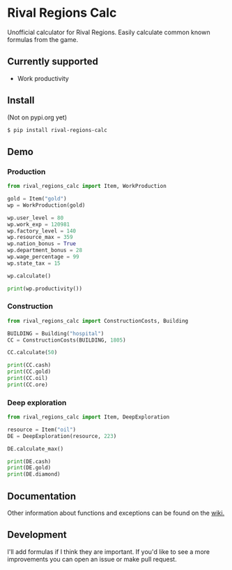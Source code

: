 # Rival Regions Calc
  
Unofficial calculator for Rival Regions. Easily calculate common known formulas from the game.

## Currently supported
* Work productivity

## Install
(Not on pypi.org yet)

```bash
$ pip install rival-regions-calc

```

## Demo
### Production

```python
from rival_regions_calc import Item, WorkProduction

gold = Item("gold")
wp = WorkProduction(gold)

wp.user_level = 80
wp.work_exp = 120981
wp.factory_level = 140
wp.resource_max = 359
wp.nation_bonus = True
wp.department_bonus = 28
wp.wage_percentage = 99
wp.state_tax = 15

wp.calculate()

print(wp.productivity())
```

### Construction

```python
from rival_regions_calc import ConstructionCosts, Building

BUILDING = Building("hospital")
CC = ConstructionCosts(BUILDING, 1805)

CC.calculate(50)

print(CC.cash)
print(CC.gold)
print(CC.oil)
print(CC.ore)
```

### Deep exploration

```python
from rival_regions_calc import Item, DeepExploration

resource = Item("oil")
DE = DeepExploration(resource, 223)

DE.calculate_max()

print(DE.cash)
print(DE.gold)
print(DE.diamond)
```

## Documentation

Other information about functions and exceptions can be found on the [wiki.](https://github.com/joostsijm/rival_regions_calc/wiki)

## Development

I'll add formulas if I think they are important. 
If you'd like to see a more improvements you can open an issue or make pull request.
